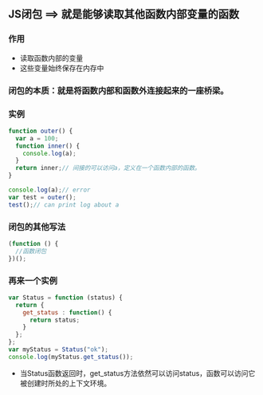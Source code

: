 ## JS闭包 ==> 就是能够读取其他函数内部变量的函数

### 作用
* 读取函数内部的变量
* 这些变量始终保存在内存中

### 闭包的本质：就是将函数内部和函数外连接起来的一座桥梁。

### 实例
```javascript
function outer() {
  var a = 100;
  function inner() {
    console.log(a);
  }
  return inner;// 间接的可以访问a，定义在一个函数内部的函数。
}

console.log(a);// error
var test = outer();
test();// can print log about a
```
### 闭包的其他写法
```javascript
(function () {
  //函数闭包
})();
```

### 再来一个实例
```javascript
var Status = function (status) {
  return {
    get_status : function() {
      return status;
    }
  };
};
var myStatus = Status("ok");
console.log(myStatus.get_status());
```
* 当Status函数返回时，get_status方法依然可以访问status，函数可以访问它被创建时所处的上下文环境。
